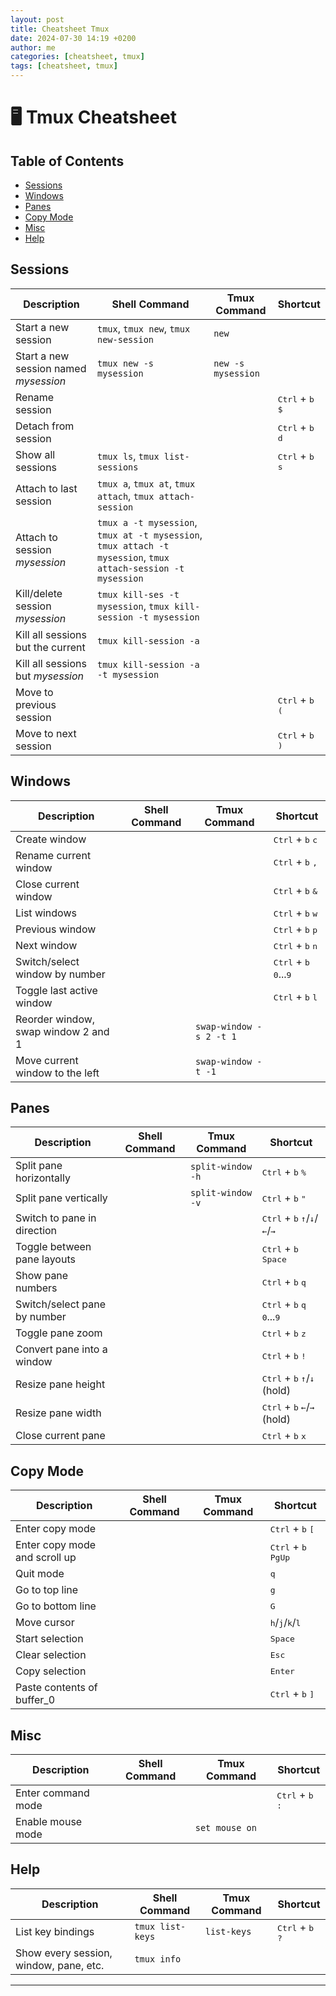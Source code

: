 ```yaml
---
layout: post
title: Cheatsheet Tmux
date: 2024-07-30 14:19 +0200
author: me
categories: [cheatsheet, tmux]
tags: [cheatsheet, tmux]
---
```


# 🖥️ Tmux Cheatsheet

## Table of Contents
- [Sessions](#sessions)
- [Windows](#windows)
- [Panes](#panes)
- [Copy Mode](#copy-mode)
- [Misc](#misc)
- [Help](#help)

## Sessions

| Description | Shell Command | Tmux Command | Shortcut |
|-------------|---------------|--------------|----------|
| Start a new session | `tmux`, `tmux new`, `tmux new-session` | `new` | |
| Start a new session named *mysession* | `tmux new -s mysession` | `new -s mysession` | |
| Rename session | | | <kbd>Ctrl</kbd> + <kbd>b</kbd> <kbd>$</kbd> |
| Detach from session | | | <kbd>Ctrl</kbd> + <kbd>b</kbd> <kbd>d</kbd> |
| Show all sessions | `tmux ls`, `tmux list-sessions` | | <kbd>Ctrl</kbd> + <kbd>b</kbd> <kbd>s</kbd> |
| Attach to last session | `tmux a`, `tmux at`, `tmux attach`, `tmux attach-session` | | |
| Attach to session *mysession* | `tmux a -t mysession`, `tmux at -t mysession`, `tmux attach -t mysession`, `tmux attach-session -t mysession` | | |
| Kill/delete session *mysession* | `tmux kill-ses -t mysession`, `tmux kill-session -t mysession` | | |
| Kill all sessions but the current | `tmux kill-session -a` | | |
| Kill all sessions but *mysession* | `tmux kill-session -a -t mysession` | | |
| Move to previous session | | | <kbd>Ctrl</kbd> + <kbd>b</kbd> <kbd>(</kbd> |
| Move to next session | | | <kbd>Ctrl</kbd> + <kbd>b</kbd> <kbd>)</kbd> |

## Windows

| Description | Shell Command | Tmux Command | Shortcut |
|-------------|---------------|--------------|----------|
| Create window | | | <kbd>Ctrl</kbd> + <kbd>b</kbd> <kbd>c</kbd> |
| Rename current window | | | <kbd>Ctrl</kbd> + <kbd>b</kbd> <kbd>,</kbd> |
| Close current window | | | <kbd>Ctrl</kbd> + <kbd>b</kbd> <kbd>&</kbd> |
| List windows | | | <kbd>Ctrl</kbd> + <kbd>b</kbd> <kbd>w</kbd> |
| Previous window | | | <kbd>Ctrl</kbd> + <kbd>b</kbd> <kbd>p</kbd> |
| Next window | | | <kbd>Ctrl</kbd> + <kbd>b</kbd> <kbd>n</kbd> |
| Switch/select window by number | | | <kbd>Ctrl</kbd> + <kbd>b</kbd> <kbd>0</kbd>...<kbd>9</kbd> |
| Toggle last active window | | | <kbd>Ctrl</kbd> + <kbd>b</kbd> <kbd>l</kbd> |
| Reorder window, swap window 2 and 1 | | `swap-window -s 2 -t 1` | |
| Move current window to the left | | `swap-window -t -1` | |

## Panes

| Description | Shell Command | Tmux Command | Shortcut |
|-------------|---------------|--------------|----------|
| Split pane horizontally | | `split-window -h` | <kbd>Ctrl</kbd> + <kbd>b</kbd> <kbd>%</kbd> |
| Split pane vertically | | `split-window -v` | <kbd>Ctrl</kbd> + <kbd>b</kbd> <kbd>"</kbd> |
| Switch to pane in direction | | | <kbd>Ctrl</kbd> + <kbd>b</kbd> <kbd>↑</kbd>/<kbd>↓</kbd>/<kbd>←</kbd>/<kbd>→</kbd> |
| Toggle between pane layouts | | | <kbd>Ctrl</kbd> + <kbd>b</kbd> <kbd>Space</kbd> |
| Show pane numbers | | | <kbd>Ctrl</kbd> + <kbd>b</kbd> <kbd>q</kbd> |
| Switch/select pane by number | | | <kbd>Ctrl</kbd> + <kbd>b</kbd> <kbd>q</kbd> <kbd>0</kbd>...<kbd>9</kbd> |
| Toggle pane zoom | | | <kbd>Ctrl</kbd> + <kbd>b</kbd> <kbd>z</kbd> |
| Convert pane into a window | | | <kbd>Ctrl</kbd> + <kbd>b</kbd> <kbd>!</kbd> |
| Resize pane height | | | <kbd>Ctrl</kbd> + <kbd>b</kbd> <kbd>↑</kbd>/<kbd>↓</kbd> (hold) |
| Resize pane width | | | <kbd>Ctrl</kbd> + <kbd>b</kbd> <kbd>←</kbd>/<kbd>→</kbd> (hold) |
| Close current pane | | | <kbd>Ctrl</kbd> + <kbd>b</kbd> <kbd>x</kbd> |

## Copy Mode

| Description | Shell Command | Tmux Command | Shortcut |
|-------------|---------------|--------------|----------|
| Enter copy mode | | | <kbd>Ctrl</kbd> + <kbd>b</kbd> <kbd>[</kbd> |
| Enter copy mode and scroll up | | | <kbd>Ctrl</kbd> + <kbd>b</kbd> <kbd>PgUp</kbd> |
| Quit mode | | | <kbd>q</kbd> |
| Go to top line | | | <kbd>g</kbd> |
| Go to bottom line | | | <kbd>G</kbd> |
| Move cursor | | | <kbd>h</kbd>/<kbd>j</kbd>/<kbd>k</kbd>/<kbd>l</kbd> |
| Start selection | | | <kbd>Space</kbd> |
| Clear selection | | | <kbd>Esc</kbd> |
| Copy selection | | | <kbd>Enter</kbd> |
| Paste contents of buffer_0 | | | <kbd>Ctrl</kbd> + <kbd>b</kbd> <kbd>]</kbd> |

## Misc

| Description | Shell Command | Tmux Command | Shortcut |
|-------------|---------------|--------------|----------|
| Enter command mode | | | <kbd>Ctrl</kbd> + <kbd>b</kbd> <kbd>:</kbd> |
| Enable mouse mode | | `set mouse on` | |

## Help

| Description | Shell Command | Tmux Command | Shortcut |
|-------------|---------------|--------------|----------|
| List key bindings | `tmux list-keys` | `list-keys` | <kbd>Ctrl</kbd> + <kbd>b</kbd> <kbd>?</kbd> |
| Show every session, window, pane, etc. | `tmux info` | | |

---
